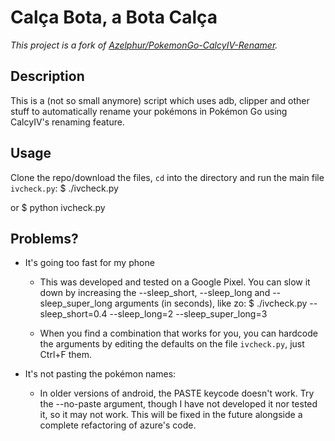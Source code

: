 # Calça Bota, a Bota Calça

*This project is a fork of [Azelphur/PokemonGo-CalcyIV-Renamer](https://github.com/Azelphur/PokemonGo-CalcyIV-Renamer).*

## Description
This is a (not so small anymore) script which uses adb, clipper and other stuff to automatically rename your pokémons in Pokémon Go using CalcyIV's renaming feature.

## Usage
Clone the repo/download the files, `cd` into the directory and run the main file `ivcheck.py`:
        $ ./ivcheck.py

or
        $ python ivcheck.py

## Problems?
* It's going too fast for my phone
    - This was developed and tested on a Google Pixel. You can slow it down by increasing the --sleep_short, --sleep_long and --sleep_super_long arguments (in seconds), like zo:
            $ ./ivcheck.py --sleep_short=0.4 --sleep_long=2 --sleep_super_long=3

    - When you find a combination that works for you, you can hardcode the arguments by editing the defaults on the file `ivcheck.py`, just Ctrl+F them.

* It's not pasting the pokémon names:
    - In older versions of android, the PASTE keycode doesn't work. Try the --no-paste argument, though I have not developed it nor tested it, so it may not work. This will be fixed in the future alongside a complete refactoring of azure's code.